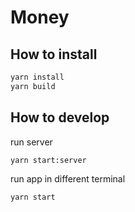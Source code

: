 Money
=====

How to install
-------
```bash
yarn install
yarn build
```

How to develop
-------
run server
```bash
yarn start:server
```
run app in different terminal
```bash
yarn start
```
